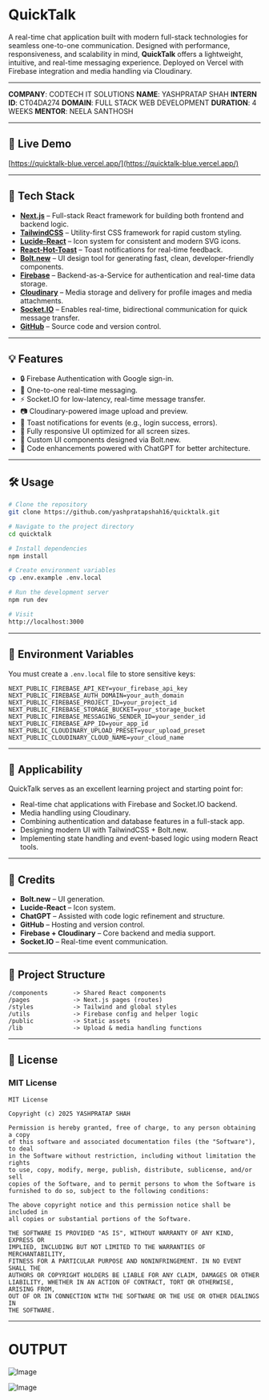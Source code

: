 # QuickTalk

A real-time chat application built with modern full-stack technologies for seamless one-to-one communication. Designed with performance, responsiveness, and scalability in mind, **QuickTalk** offers a lightweight, intuitive, and real-time messaging experience. Deployed on Vercel with Firebase integration and media handling via Cloudinary.

---

**COMPANY**: CODTECH IT SOLUTIONS
**NAME**: YASHPRATAP SHAH
**INTERN ID**: CT04DA274
**DOMAIN**: FULL STACK WEB DEVELOPMENT
**DURATION**: 4 WEEKS
**MENTOR**: NEELA SANTHOSH

---

## 🔗 Live Demo

[https://quicktalk-blue.vercel.app/](https://quicktalk-blue.vercel.app/)

---

## 🚀 Tech Stack

* **[Next.js](https://nextjs.org/)** – Full-stack React framework for building both frontend and backend logic.
* **[TailwindCSS](https://tailwindcss.com/)** – Utility-first CSS framework for rapid custom styling.
* **[Lucide-React](https://lucide.dev/)** – Icon system for consistent and modern SVG icons.
* **[React-Hot-Toast](https://react-hot-toast.com/)** – Toast notifications for real-time feedback.
* **[Bolt.new](https://bolt.new/)** – UI design tool for generating fast, clean, developer-friendly components.
* **[Firebase](https://firebase.google.com/)** – Backend-as-a-Service for authentication and real-time data storage.
* **[Cloudinary](https://cloudinary.com/)** – Media storage and delivery for profile images and media attachments.
* **[Socket.IO](https://socket.io/)** – Enables real-time, bidirectional communication for quick message transfer.
* **[GitHub](https://github.com/yashpratapshah16/quicktalk)** – Source code and version control.

---

## 💡 Features

* 🔒 Firebase Authentication with Google sign-in.
* 📩 One-to-one real-time messaging.
* ⚡ Socket.IO for low-latency, real-time message transfer.
* 📷 Cloudinary-powered image upload and preview.
* 🔔 Toast notifications for events (e.g., login success, errors).
* 📱 Fully responsive UI optimized for all screen sizes.
* 🎨 Custom UI components designed via Bolt.new.
* 🧠 Code enhancements powered with ChatGPT for better architecture.

---

## 🛠️ Usage

```bash
# Clone the repository
git clone https://github.com/yashpratapshah16/quicktalk.git

# Navigate to the project directory
cd quicktalk

# Install dependencies
npm install

# Create environment variables
cp .env.example .env.local

# Run the development server
npm run dev

# Visit
http://localhost:3000
```

---

## 🔐 Environment Variables

You must create a `.env.local` file to store sensitive keys:

```env
NEXT_PUBLIC_FIREBASE_API_KEY=your_firebase_api_key
NEXT_PUBLIC_FIREBASE_AUTH_DOMAIN=your_auth_domain
NEXT_PUBLIC_FIREBASE_PROJECT_ID=your_project_id
NEXT_PUBLIC_FIREBASE_STORAGE_BUCKET=your_storage_bucket
NEXT_PUBLIC_FIREBASE_MESSAGING_SENDER_ID=your_sender_id
NEXT_PUBLIC_FIREBASE_APP_ID=your_app_id
NEXT_PUBLIC_CLOUDINARY_UPLOAD_PRESET=your_upload_preset
NEXT_PUBLIC_CLOUDINARY_CLOUD_NAME=your_cloud_name
```

---

## 🧠 Applicability

QuickTalk serves as an excellent learning project and starting point for:

* Real-time chat applications with Firebase and Socket.IO backend.
* Media handling using Cloudinary.
* Combining authentication and database features in a full-stack app.
* Designing modern UI with TailwindCSS + Bolt.new.
* Implementing state handling and event-based logic using modern React tools.

---

## 🙌 Credits

* **Bolt.new** – UI generation.
* **Lucide-React** – Icon system.
* **ChatGPT** – Assisted with code logic refinement and structure.
* **GitHub** – Hosting and version control.
* **Firebase + Cloudinary** – Core backend and media support.
* **Socket.IO** – Real-time event communication.

---

## 📂 Project Structure

```
/components       -> Shared React components
/pages            -> Next.js pages (routes)
/styles           -> Tailwind and global styles
/utils            -> Firebase config and helper logic
/public           -> Static assets
/lib              -> Upload & media handling functions
```

---

## 📝 License

### MIT License

```
MIT License

Copyright (c) 2025 YASHPRATAP SHAH

Permission is hereby granted, free of charge, to any person obtaining a copy
of this software and associated documentation files (the "Software"), to deal
in the Software without restriction, including without limitation the rights
to use, copy, modify, merge, publish, distribute, sublicense, and/or sell
copies of the Software, and to permit persons to whom the Software is
furnished to do so, subject to the following conditions:

The above copyright notice and this permission notice shall be included in
all copies or substantial portions of the Software.

THE SOFTWARE IS PROVIDED "AS IS", WITHOUT WARRANTY OF ANY KIND, EXPRESS OR
IMPLIED, INCLUDING BUT NOT LIMITED TO THE WARRANTIES OF MERCHANTABILITY,
FITNESS FOR A PARTICULAR PURPOSE AND NONINFRINGEMENT. IN NO EVENT SHALL THE
AUTHORS OR COPYRIGHT HOLDERS BE LIABLE FOR ANY CLAIM, DAMAGES OR OTHER
LIABILITY, WHETHER IN AN ACTION OF CONTRACT, TORT OR OTHERWISE, ARISING FROM,
OUT OF OR IN CONNECTION WITH THE SOFTWARE OR THE USE OR OTHER DEALINGS IN
THE SOFTWARE.
```

---

# OUTPUT

![Image](https://github.com/user-attachments/assets/66b9752f-39cb-413f-8219-1bffc8632c17)


![Image](https://github.com/user-attachments/assets/6a8ea27d-a8dc-4cb6-80c0-a2a1bb4fe5be)
